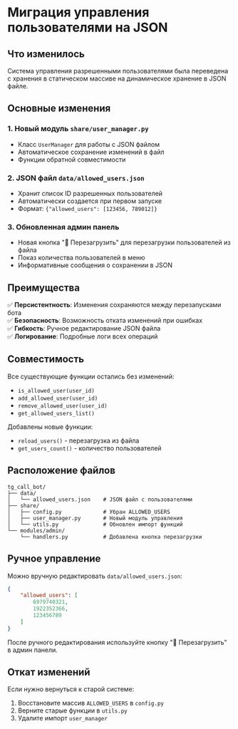 # Миграция управления пользователями на JSON

## Что изменилось

Система управления разрешенными пользователями была переведена с хранения в статическом массиве на динамическое хранение в JSON файле.

## Основные изменения

### 1. Новый модуль `share/user_manager.py`
- Класс `UserManager` для работы с JSON файлом
- Автоматическое сохранение изменений в файл
- Функции обратной совместимости

### 2. JSON файл `data/allowed_users.json`
- Хранит список ID разрешенных пользователей
- Автоматически создается при первом запуске
- Формат: `{"allowed_users": [123456, 789012]}`

### 3. Обновленная админ панель
- Новая кнопка "🔄 Перезагрузить" для перезагрузки пользователей из файла
- Показ количества пользователей в меню
- Информативные сообщения о сохранении в JSON

## Преимущества

✅ **Персистентность**: Изменения сохраняются между перезапусками бота  
✅ **Безопасность**: Возможность отката изменений при ошибках  
✅ **Гибкость**: Ручное редактирование JSON файла  
✅ **Логирование**: Подробные логи всех операций  

## Совместимость

Все существующие функции остались без изменений:
- `is_allowed_user(user_id)`
- `add_allowed_user(user_id)`
- `remove_allowed_user(user_id)`
- `get_allowed_users_list()`

Добавлены новые функции:
- `reload_users()` - перезагрузка из файла
- `get_users_count()` - количество пользователей

## Расположение файлов

```
tg_call_bot/
├── data/
│   └── allowed_users.json    # JSON файл с пользователями
├── share/
│   ├── config.py             # Убран ALLOWED_USERS
│   ├── user_manager.py       # Новый модуль управления
│   └── utils.py              # Обновлен импорт функций
└── modules/admin/
    └── handlers.py           # Добавлена кнопка перезагрузки
```

## Ручное управление

Можно вручную редактировать `data/allowed_users.json`:

```json
{
    "allowed_users": [
        6979740321,
        1922352366,
        123456789
    ]
}
```

После ручного редактирования используйте кнопку "🔄 Перезагрузить" в админ панели.

## Откат изменений

Если нужно вернуться к старой системе:
1. Восстановите массив `ALLOWED_USERS` в `config.py`
2. Верните старые функции в `utils.py`
3. Удалите импорт `user_manager` 
